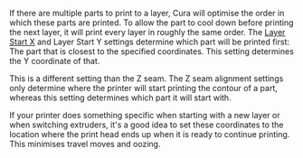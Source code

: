 If there are multiple parts to print to a layer, Cura will optimise the order in which these parts are printed. To allow the part to cool down before printing the next layer, it will print every layer in roughly the same order. The [Layer Start X](layer_start_x) and Layer Start Y settings determine which part will be printed first: The part that is closest to the specified coordinates. This setting determines the Y coordinate of that.

This is a different setting than the Z seam. The Z seam alignment settings only determine where the printer will start printing the contour of a part, whereas this setting determines which part it will start with.

If your printer does something specific when starting with a new layer or when switching extruders, it's a good idea to set these coordinates to the location where the print head ends up when it is ready to continue printing. This minimises travel moves and oozing.